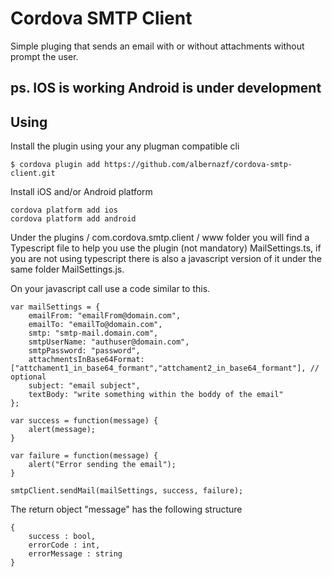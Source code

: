 # Cordova SMTP Client

Simple pluging that sends an email with or without attachments without prompt the user.

## ps. IOS is working Android is under development

## Using

Install the plugin using your any plugman compatible cli

    $ cordova plugin add https://github.com/albernazf/cordova-smtp-client.git

Install iOS and/or Android platform

    cordova platform add ios
    cordova platform add android    

Under the plugins / com.cordova.smtp.client / www folder you will find a Typescript file to help you use the plugin (not mandatory) MailSettings.ts, if you are not using typescript there is also a javascript version of it under the same folder MailSettings.js.

On your javascript call use a code similar to this.

	var mailSettings = {
	    emailFrom: "emailFrom@domain.com",
	    emailTo: "emailTo@domain.com",
	    smtp: "smtp-mail.domain.com",
	    smtpUserName: "authuser@domain.com",
	    smtpPassword: "password",
	    attachmentsInBase64Format: ["attchament1_in_base64_formant","attchament2_in_base64_formant"], // optional
	    subject: "email subject",
		textBody: "write something within the boddy of the email"
	};
	            
	var success = function(message) {
		alert(message);
	}
	
	var failure = function(message) {
		alert("Error sending the email");
	}			
				
	smtpClient.sendMail(mailSettings, success, failure);

The return object "message" has the following structure

	{
	    success : bool,
		errorCode : int,
		errorMessage : string	    
	}
